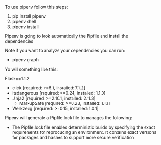 To use pipenv follow this steps:

1) pip install pipenv
2) pipenv shell
3) pipenv install

Pipenv is going to look automatically the Pipfile and install the dependencies

Note if you want to analyze your dependencies you can run:

* pipenv graph

Yo will something like this:

Flask==1.1.2

- click [required: >=5.1, installed: 7.1.2]
- itsdangerous [required: >=0.24, installed: 1.1.0]
- Jinja2 [required: >=2.10.1, installed: 2.11.3]
    - MarkupSafe [required: >=0.23, installed: 1.1.1]
- Werkzeug [required: >=0.15, installed: 1.0.1]

Pipenv will generate a Pipfile.lock file to manages the following:

* The Pipfile.lock file enables deterministic builds by specifying the exact requirements for reproducing an
  environment. It contains exact versions for packages and hashes to support more secure verification